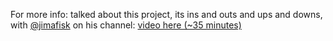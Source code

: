 For more info: talked about this project, its ins and outs and ups and downs, with [@jimafisk](https://github.com/jimafisk) on his channel: [video here (~35 minutes)](https://farside.link/invidious/watch?v=cNUvXb5FuJg)
